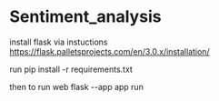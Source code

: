 # Sentiment_analysis
 
install flask via instuctions
https://flask.palletsprojects.com/en/3.0.x/installation/

run 
pip install -r requirements.txt    

then to run web
flask --app app run                 